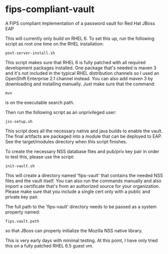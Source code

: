 fips-compliant-vault
====================

A FIPS compliant implementation of a password vault for Red Hat JBoss EAP

This will currently only build on RHEL 6.  To set this up, run the
following script as root one time on the RHEL installation:

    post-server-install.sh

This script makes sure that RHEL 6 is fully patched with all required
development packages installed.  One package that's needed is maven
3 and it's not included in the typical RHEL distribution channels so
I used an OpenShift Enterprise 2.1 channel instead.  You can also add
maven 3 by downloading and installing manually.  Just make sure that
the command:

    mvn

is on the executable search path.

Then run the following script as an unprivileged user:

    jss-setup.sh

This script does all the necessary native and java builds to enable
the vault.  The final artifacts are packaged into a module that can be
deployed to EAP.  See the target/modules directory when this script
finishes.

To create the necessary NSS database files and pub/priv key pair in
order to test this, please use the script:

    init-vault.sh

This will create a directory named 'fips-vault' that contains the needed
NSS files and the vault itself.  You can also run the commands manually
and also import a certificate that's from an authorized source for your
organization.  Please make sure that you include a single cert only with
a public and private key pair.

The full path to the 'fips-vault' directory needs to be passed as a
system property named:

    fips.vault.path

so that JBoss can properly initialize the Mozilla NSS native library.

This is very early days with minimal testing.  At this point, I have
only tried this on a fully patched RHEL 6.5 guest vm.
